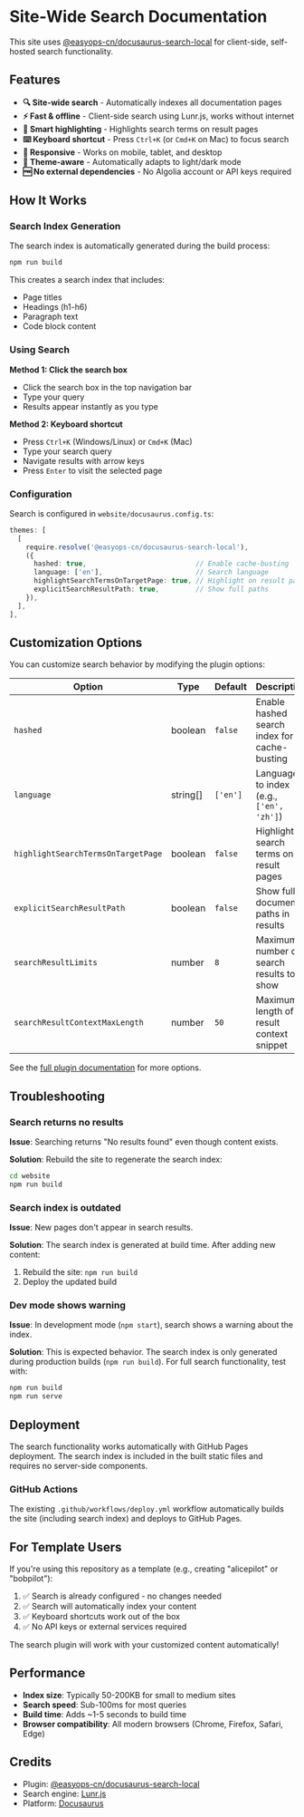 # Site-Wide Search Documentation

This site uses [@easyops-cn/docusaurus-search-local](https://github.com/easyops-cn/docusaurus-search-local) for client-side, self-hosted search functionality.

## Features

- **🔍 Site-wide search** - Automatically indexes all documentation pages
- **⚡ Fast & offline** - Client-side search using Lunr.js, works without internet
- **🎯 Smart highlighting** - Highlights search terms on result pages
- **⌨️ Keyboard shortcut** - Press `Ctrl+K` (or `Cmd+K` on Mac) to focus search
- **📱 Responsive** - Works on mobile, tablet, and desktop
- **🌙 Theme-aware** - Automatically adapts to light/dark mode
- **🆓 No external dependencies** - No Algolia account or API keys required

## How It Works

### Search Index Generation

The search index is automatically generated during the build process:

```bash
npm run build
```

This creates a search index that includes:
- Page titles
- Headings (h1-h6)
- Paragraph text
- Code block content

### Using Search

**Method 1: Click the search box**
- Click the search box in the top navigation bar
- Type your query
- Results appear instantly as you type

**Method 2: Keyboard shortcut**
- Press `Ctrl+K` (Windows/Linux) or `Cmd+K` (Mac)
- Type your search query
- Navigate results with arrow keys
- Press `Enter` to visit the selected page

### Configuration

Search is configured in `website/docusaurus.config.ts`:

```typescript
themes: [
  [
    require.resolve('@easyops-cn/docusaurus-search-local'),
    ({
      hashed: true,                           // Enable cache-busting
      language: ['en'],                       // Search language
      highlightSearchTermsOnTargetPage: true, // Highlight on result pages
      explicitSearchResultPath: true,         // Show full paths
    }),
  ],
],
```

## Customization Options

You can customize search behavior by modifying the plugin options:

| Option | Type | Default | Description |
|--------|------|---------|-------------|
| `hashed` | boolean | `false` | Enable hashed search index for cache-busting |
| `language` | string[] | `['en']` | Languages to index (e.g., `['en', 'zh']`) |
| `highlightSearchTermsOnTargetPage` | boolean | `false` | Highlight search terms on result pages |
| `explicitSearchResultPath` | boolean | `false` | Show full document paths in results |
| `searchResultLimits` | number | `8` | Maximum number of search results to show |
| `searchResultContextMaxLength` | number | `50` | Maximum length of result context snippet |

See the [full plugin documentation](https://github.com/easyops-cn/docusaurus-search-local#theme-options) for more options.

## Troubleshooting

### Search returns no results

**Issue**: Searching returns "No results found" even though content exists.

**Solution**: Rebuild the site to regenerate the search index:
```bash
cd website
npm run build
```

### Search index is outdated

**Issue**: New pages don't appear in search results.

**Solution**: The search index is generated at build time. After adding new content:
1. Rebuild the site: `npm run build`
2. Deploy the updated build

### Dev mode shows warning

**Issue**: In development mode (`npm start`), search shows a warning about the index.

**Solution**: This is expected behavior. The search index is only generated during production builds (`npm run build`). For full search functionality, test with:
```bash
npm run build
npm run serve
```

## Deployment

The search functionality works automatically with GitHub Pages deployment. The search index is included in the built static files and requires no server-side components.

### GitHub Actions

The existing `.github/workflows/deploy.yml` workflow automatically builds the site (including search index) and deploys to GitHub Pages.

## For Template Users

If you're using this repository as a template (e.g., creating "alicepilot" or "bobpilot"):

1. ✅ Search is already configured - no changes needed
2. ✅ Search will automatically index your content
3. ✅ Keyboard shortcuts work out of the box
4. ✅ No API keys or external services required

The search plugin will work with your customized content automatically!

## Performance

- **Index size**: Typically 50-200KB for small to medium sites
- **Search speed**: Sub-100ms for most queries
- **Build time**: Adds ~1-5 seconds to build time
- **Browser compatibility**: All modern browsers (Chrome, Firefox, Safari, Edge)

## Credits

- Plugin: [@easyops-cn/docusaurus-search-local](https://github.com/easyops-cn/docusaurus-search-local)
- Search engine: [Lunr.js](https://lunrjs.com/)
- Platform: [Docusaurus](https://docusaurus.io/)
